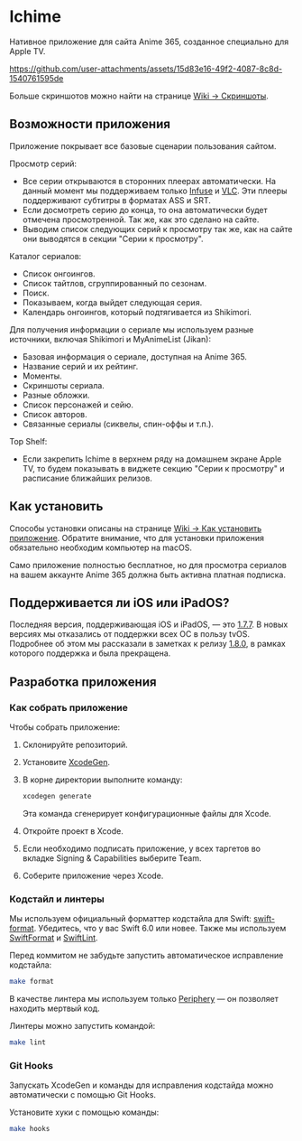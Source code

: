 # Ichime

Нативное приложение для сайта Anime 365, созданное специально для Apple TV.

https://github.com/user-attachments/assets/15d83e16-49f2-4087-8c8d-1540761595de

Больше скриншотов можно найти на странице [Wiki → Скриншоты](https://github.com/midori-no-me/ichime/wiki/Скриншоты).

## Возможности приложения

Приложение покрывает все базовые сценарии пользования сайтом.

Просмотр серий:

- Все серии открываются в сторонних плеерах автоматически. На данный момент мы поддерживаем только [Infuse](https://apps.apple.com/app/id1136220934) и [VLC](https://apps.apple.com/app/id650377962). Эти плееры поддерживают субтитры в форматах ASS и SRT.
- Если досмотреть серию до конца, то она автоматически будет отмечена просмотренной. Так же, как это сделано на сайте.
- Выводим список следующих серий к просмотру так же, как на сайте они выводятся в секции "Серии к просмотру".

Каталог сериалов:

- Список онгоингов.
- Список тайтлов, сгруппированный по сезонам.
- Поиск.
- Показываем, когда выйдет следующая серия.
- Календарь онгоингов, который подтягивается из Shikimori.

Для получения информации о сериале мы используем разные источники, включая Shikimori и MyAnimeList (Jikan):

- Базовая информация о сериале, доступная на Anime 365.
- Название серий и их рейтинг.
- Моменты.
- Скриншоты сериала.
- Разные обложки.
- Список персонажей и сейю.
- Список авторов.
- Связанные сериалы (сиквелы, спин-оффы и т.п.).

Top Shelf:

- Если закрепить Ichime в верхнем ряду на домашнем экране Apple TV, то будем показывать в виджете секцию "Серии к просмотру" и расписание ближайших релизов.

## Как установить

Способы установки описаны на странице [Wiki → Как установить приложение](https://github.com/midori-no-me/ichime/wiki/Как-установить-приложение). Обратите внимание, что для установки приложения обязательно необходим компьютер на macOS.

Само приложение полностью бесплатное, но для просмотра сериалов на вашем аккаунте Anime 365 должна быть активна платная подписка.

## Поддерживается ли iOS или iPadOS?

Последняя версия, поддерживающая iOS и iPadOS, — это [1.7.7](https://github.com/midori-no-me/ichime/releases/tag/1.7.7). В новых версиях мы отказались от поддержки всех ОС в пользу tvOS. Подробнее об этом мы рассказали в заметках к релизу [1.8.0](https://github.com/midori-no-me/ichime/releases/tag/1.8.0), в рамках которого поддержка и была прекращена.

## Разработка приложения

### Как собрать приложение

Чтобы собрать приложение:

1. Склонируйте репозиторий.

2. Установите [XcodeGen](https://github.com/yonaskolb/XcodeGen).

3. В корне директории выполните команду:

   ```bash
   xcodegen generate
   ```

   Эта команда сгенерирует конфигурационные файлы для Xcode.

4. Откройте проект в Xcode.

5. Если необходимо подписать приложение, у всех таргетов во вкладке Signing & Capabilities выберите Team.

6. Соберите приложение через Xcode.

### Кодстайл и линтеры

Мы используем официальный форматтер кодстайла для Swift: [swift-format](https://github.com/swiftlang/swift-format). Убедитесь, что у вас Swift 6.0 или новее. Также мы используем [SwiftFormat](https://github.com/nicklockwood/SwiftFormat) и [SwiftLint](https://github.com/realm/SwiftLint).

Перед коммитом не забудьте запустить автоматическое исправление кодстайла:

```bash
make format
```

В качестве линтера мы используем только [Periphery](https://github.com/peripheryapp/periphery) — он позволяет находить мертвый код.

Линтеры можно запустить командой:

```bash
make lint
```

### Git Hooks

Запускать XcodeGen и команды для исправления кодстайда можно автоматически с помощью Git Hooks.

Установите хуки с помощью команды:

```bash
make hooks
```

